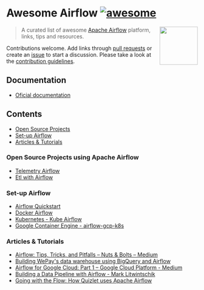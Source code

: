 # Awesome Airflow [![awesome](https://cdn.rawgit.com/sindresorhus/awesome/d7305f38d29fed78fa85652e3a63e154dd8e8829/media/badge.svg)](https://github.com/sindresorhus/awesome)

[<img src="https://airflow.apache.org/_images/pin_large.png" align="right"  width="100">](https://airflow.apache.org/)

> A curated list of awesome [Apache Airflow](https://github.com/apache/incubator-airflow) platform, links, tips and resources.

Contributions welcome. Add links through [pull requests](https://github.com/msantino/awesome-airflow/pulls) or create an [issue](https://github.com/msantino/awesome-airflow/issues) to start a discussion. Please take a look at the [contribution guidelines](CONTRIBUTING.md).

## Documentation
* [Oficial documentation](https://airflow.apache.org/)


## Contents

- [Open Source Projects](#Open-source-projects-asing-apache-airflow)
- [Set-up Airflow](#Set-up-irflow)
- [Articles & Tutorials](#Articles-&-utorials)

### Open Source Projects using Apache Airflow
* [Telemetry Airflow](https://github.com/mozilla/telemetry-airflow)
* [Etl with Airflow](https://github.com/gtoonstra/etl-with-airflow)

### Set-up Airflow

* [Airflow Quickstart](https://airflow.incubator.apache.org/start.html)
* [Docker Airflow](https://github.com/puckel/docker-airflow)
* [Kubernetes - Kube Airflow](https://github.com/mumoshu/kube-airflow)
* [Google Container Engine - airflow-gcp-k8s](https://github.com/alexvanboxel/airflow-gcp-k8s)

### Articles & Tutorials

* [Airflow: Tips, Tricks, and Pitfalls – Nuts & Bolts – Medium](https://medium.com/handy-tech/airflow-tips-tricks-and-pitfalls-9ba53fba14eb)
* [Building WePay's data warehouse using BigQuery and Airflow](https://wecode.wepay.com/posts/wepays-data-warehouse-bigquery-airflow)
* [Airflow for Google Cloud: Part 1 – Google Cloud Platform - Medium](https://medium.com/google-cloud/airflow-for-google-cloud-part-1-d7da9a048aa4)
* [Building a Data Pipeline with Airflow - Mark Litwintschik](http://tech.marksblogg.com/airflow-postgres-redis-forex.html)
* [Going with the Flow: How Quizlet uses Apache Airflow](https://medium.com/tech-quizlet/going-with-the-flow-how-quizlet-uses-apache-airflow-to-execute-complex-data-processing-pipelines-1ca546f8cc68)
